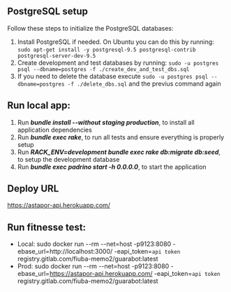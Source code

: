 ## PostgreSQL setup

Follow these steps to initialize the PostgreSQL databases:

1. Install PostgreSQL if needed. On Ubuntu you can do this by running:
`sudo apt-get install -y postgresql-9.5 postgresql-contrib postgresql-server-dev-9.5`
1. Create development and test databases by running:
`sudo -u postgres psql --dbname=postgres -f ./create_dev_and_test_dbs.sql`
1. If you need to delete the database execute `sudo -u postgres psql --dbname=postgres -f ./delete_dbs.sql` and the previus command again



## Run local app:


1. Run **_bundle install --without staging production_**, to install all application dependencies
1. Run **_bundle exec rake_**, to run all tests and ensure everything is properly setup
1. Run **_RACK_ENV=development bundle exec rake db:migrate db:seed_**, to setup the development database
1. Run **_bundle exec padrino start -h 0.0.0.0_**, to start the application

## Deploy URL 
https://astapor-api.herokuapp.com/

## Run fitnesse test:
* Local:
  sudo docker run --rm --net=host -p9123:8080 -ebase_url=http://localhost:3000/  -eapi_token=`api token` registry.gitlab.com/fiuba-memo2/guarabot:latest
* Prod: 
  sudo docker run --rm --net=host -p9123:8080 -ebase_url=https://astapor-api.herokuapp.com/  -eapi_token=`api token` registry.gitlab.com/fiuba-memo2/guarabot:latest






